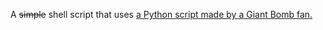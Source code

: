 A ~~simple~~ shell script that uses [a Python script made by a Giant Bomb fan.](https://github.com/gillesdoutweeb/giant_bomb_cli)
